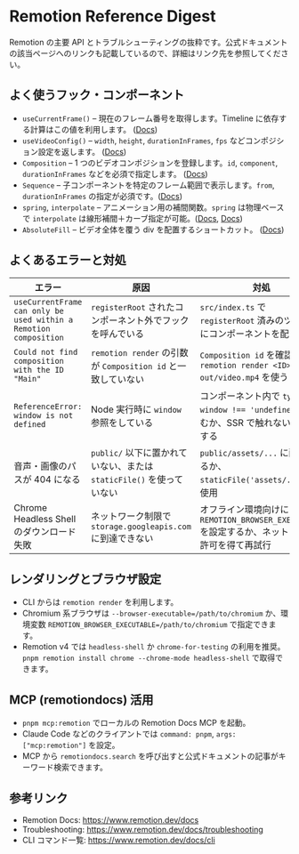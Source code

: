 # Remotion Reference Digest

Remotion の主要 API とトラブルシューティングの抜粋です。公式ドキュメントの該当ページへのリンクも記載しているので、詳細はリンク先を参照してください。

## よく使うフック・コンポーネント
- `useCurrentFrame()` – 現在のフレーム番号を取得します。Timeline に依存する計算はこの値を利用します。 ([Docs](https://www.remotion.dev/docs/use-current-frame))
- `useVideoConfig()` – `width`, `height`, `durationInFrames`, `fps` などコンポジション設定を返します。 ([Docs](https://www.remotion.dev/docs/use-video-config))
- `Composition` – 1 つのビデオコンポジションを登録します。`id`, `component`, `durationInFrames` などを必須で指定します。 ([Docs](https://www.remotion.dev/docs/composition))
- `Sequence` – 子コンポーネントを特定のフレーム範囲で表示します。`from`, `durationInFrames` の指定が必須です。([Docs](https://www.remotion.dev/docs/sequence))
- `spring`, `interpolate` – アニメーション用の補間関数。`spring` は物理ベースで `interpolate` は線形補間＋カーブ指定が可能。([Docs](https://www.remotion.dev/docs/spring), [Docs](https://www.remotion.dev/docs/interpolate))
- `AbsoluteFill` – ビデオ全体を覆う div を配置するショートカット。 ([Docs](https://www.remotion.dev/docs/absolute-fill))

## よくあるエラーと対処
| エラー | 原因 | 対処 |
| ------- | ------ | ----- |
| `useCurrentFrame can only be used within a Remotion composition` | `registerRoot` されたコンポーネント外でフックを呼んでいる | `src/index.ts` で `registerRoot` 済みのツリー内にコンポーネントを配置する |
| `Could not find composition with the ID "Main"` | `remotion render` の引数が `Composition id` と一致していない | `Composition id` を確認し、`remotion render <ID> out/video.mp4` を使う |
| `ReferenceError: window is not defined` | Node 実行時に `window` 参照をしている | コンポーネント内で `typeof window !== 'undefined'` を挟むか、SSR で触れないようにする |
| 音声・画像のパスが 404 になる | `public/` 以下に置かれていない、または `staticFile()` を使っていない | `public/assets/...` に配置するか、`staticFile('assets/...')` を使用 |
| Chrome Headless Shell のダウンロード失敗 | ネットワーク制限で `storage.googleapis.com` に到達できない | オフライン環境向けに `REMOTION_BROWSER_EXECUTABLE` を設定するか、ネットワーク許可を得て再試行 |

## レンダリングとブラウザ設定
- CLI からは `remotion render` を利用します。
- Chromium 系ブラウザは `--browser-executable=/path/to/chromium` か、環境変数 `REMOTION_BROWSER_EXECUTABLE=/path/to/chromium` で指定できます。
- Remotion v4 では `headless-shell` か `chrome-for-testing` の利用を推奨。`pnpm remotion install chrome --chrome-mode headless-shell` で取得できます。

## MCP (remotiondocs) 活用
- `pnpm mcp:remotion` でローカルの Remotion Docs MCP を起動。
- Claude Code などのクライアントでは `command: pnpm`, `args: ["mcp:remotion"]` を設定。
- MCP から `remotiondocs.search` を呼び出すと公式ドキュメントの記事がキーワード検索できます。

## 参考リンク
- Remotion Docs: https://www.remotion.dev/docs
- Troubleshooting: https://www.remotion.dev/docs/troubleshooting
- CLI コマンド一覧: https://www.remotion.dev/docs/cli
